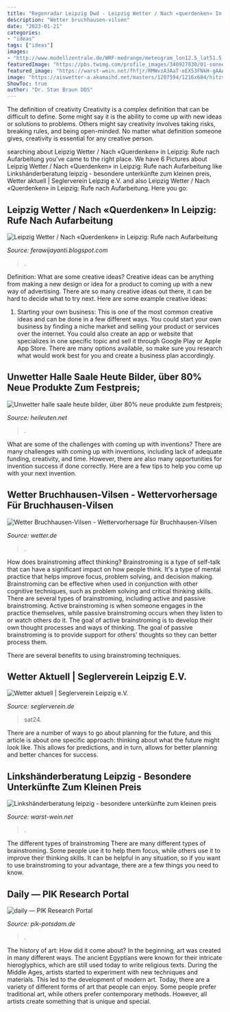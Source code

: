```yaml
---
title: "Regenradar Leipzig Dwd - Leipzig Wetter / Nach «querdenken» In Leipzig: Rufe Nach Aufarbeitung"
description: "Wetter bruchhausen-vilsen"
date: "2023-01-21"
categories:
- "ideas"
tags: ["ideas"]
images:
- "http://www.modellzentrale.de/WRF-medrange/meteogram_lon12.5_lat51.5.png"
featuredImage: "https://pbs.twimg.com/profile_images/340927830/01-sonne-t9947_400x400.jpg"
featured_image: "https://warst-wein.net/fhfjr/RMWvzA3AaT-eEX53FNkH-gAAAA.jpg"
image: "https://aiswetter-a.akamaihd.net/masters/1207594/1216x684/hitzschlag-bei-haustieren-erkennen.jpg"
ShowToc: true
author: "Dr. Stan Braun DDS"
---
```



The definition of creativity
Creativity is a complex definition that can be difficult to define. Some might say it is the ability to come up with new ideas or solutions to problems. Others might say creativity involves taking risks, breaking rules, and being open-minded. No matter what definition someone gives, creativity is essential for any creative person.

	

		
searching about Leipzig Wetter / Nach «Querdenken» in Leipzig: Rufe nach Aufarbeitung you've came to the right place. We have 6 Pictures about Leipzig Wetter / Nach «Querdenken» in Leipzig: Rufe nach Aufarbeitung like Linkshänderberatung leipzig - besondere unterkünfte zum kleinen preis, Wetter aktuell | Seglerverein Leipzig e.V. and also Leipzig Wetter / Nach «Querdenken» in Leipzig: Rufe nach Aufarbeitung. Here you go:
		
    
## Leipzig Wetter / Nach «Querdenken» In Leipzig: Rufe Nach Aufarbeitung

<img loading=lazy src="https://pbs.twimg.com/profile_images/340927830/01-sonne-t9947_400x400.jpg" onerror="this.onerror=null;this.src='https://tse2.mm.bing.net/th?id=OIP.AGya1awOlUDQh8gdOQeI0gHaHa&amp;pid=15.1';" alt="Leipzig Wetter / Nach «Querdenken» in Leipzig: Rufe nach Aufarbeitung">

_Source: ferawijayanti.blogspot.com_

>. 

	

Definition: What are some creative ideas?
Creative ideas can be anything from making a new design or idea for a product to coming up with a new way of advertising. There are so many creative ideas out there, it can be hard to decide what to try next. Here are some example creative ideas:
1. Starting your own business: This is one of the most common creative ideas and can be done in a few different ways. You could start your own business by finding a niche market and selling your product or services over the internet. You could also create an app or website that specializes in one specific topic and sell it through Google Play or Apple App Store. There are many options available, so make sure you research what would work best for you and create a business plan accordingly.


    
## Unwetter Halle Saale Heute Bilder, über 80% Neue Produkte Zum Festpreis;

<img loading=lazy src="https://heileuten.net/qojkew/7Sm1b4_60n20iXmL3ROdmAHaDu.jpg" onerror="this.onerror=null;this.src='https://tse1.mm.bing.net/th?id=OIP.SEbqWZdUbCEo99hp67wANQAAAA&amp;pid=15.1';" alt="Unwetter halle saale heute bilder, über 80% neue produkte zum festpreis;">

_Source: heileuten.net_

>. 

	

What are some of the challenges with coming up with inventions?
There are many challenges with coming up with inventions, including lack of adequate funding, creativity, and time. However, there are also many opportunities for invention success if done correctly. Here are a few tips to help you come up with your next invention.

    
## Wetter Bruchhausen-Vilsen - Wettervorhersage Für Bruchhausen-Vilsen

<img loading=lazy src="https://aiswetter-a.akamaihd.net/masters/1207594/1216x684/hitzschlag-bei-haustieren-erkennen.jpg" onerror="this.onerror=null;this.src='https://tse3.mm.bing.net/th?id=OIP.IbvpqgTyqnOqIlpAyQrF7gHaEK&amp;pid=15.1';" alt="Wetter Bruchhausen-Vilsen - Wettervorhersage für Bruchhausen-Vilsen">

_Source: wetter.de_

>. 

	

How does brainstroming affect thinking?
Brainstroming is a type of self-talk that can have a significant impact on how people think. It's a type of mental practice that helps improve focus, problem solving, and decision making. Brainstroming can be effective when used in conjunction with other cognitive techniques, such as problem solving and critical thinking skills.
There are several types of brainstroming, including active and passive brainstroming. Active brainstroming is when someone engages in the practice themselves, while passive brainstroming occurs when they listen to or watch others do it. The goal of active brainstroming is to develop their own thought processes and ways of thinking. The goal of passive brainstroming is to provide support for others' thoughts so they can better process them.

There are several benefits to using brainstroming techniques.

    
## Wetter Aktuell | Seglerverein Leipzig E.V.

<img loading=lazy src="https://www.sat24.com/image.ashx?country=de&amp;type=loop&amp;sat=vis" onerror="this.onerror=null;this.src='https://tse4.mm.bing.net/th?id=OIP.smJb8NKEZphbFXBWFAFcEQHaFY&amp;pid=15.1';" alt="Wetter aktuell | Seglerverein Leipzig e.V.">

_Source: seglerverein.de_

>sat24. 

	

There are a number of ways to go about planning for the future, and this article is about one specific approach: thinking about what the future might look like. This allows for predictions, and in turn, allows for better planning and better chances for success.

    
## Linkshänderberatung Leipzig - Besondere Unterkünfte Zum Kleinen Preis

<img loading=lazy src="https://warst-wein.net/fhfjr/RMWvzA3AaT-eEX53FNkH-gAAAA.jpg" onerror="this.onerror=null;this.src='https://tse4.mm.bing.net/th?id=OIP.xGoXf6xokz4ubGBOFX3URAAAAA&amp;pid=15.1';" alt="Linkshänderberatung leipzig - besondere unterkünfte zum kleinen preis">

_Source: warst-wein.net_

>. 

	

The different types of brainstroming
There are many different types of brainstroming. Some people use it to help them focus, while others use it to improve their thinking skills. It can be helpful in any situation, so if you want to use brainstroming to your advantage, there are a few things you need to know.

    
## Daily — PIK Research Portal

<img loading=lazy src="http://www.modellzentrale.de/WRF-medrange/meteogram_lon12.5_lat51.5.png" onerror="this.onerror=null;this.src='https://tse1.mm.bing.net/th?id=OIP.n6p_4e9Mqo9hzv3eK1qcOwHaJ4&amp;pid=15.1';" alt="daily — PIK Research Portal">

_Source: pik-potsdam.de_

>. 

	

The history of art: How did it come about?
In the beginning, art was created in many different ways. The ancient Egyptians were known for their intricate hieroglyphics, which are still used today to write religious texts. During the Middle Ages, artists started to experiment with new techniques and materials. This led to the development of modern art.
Today, there are a variety of different forms of art that people can enjoy. Some people prefer traditional art, while others prefer contemporary methods. However, all artists create something that is unique and special.


